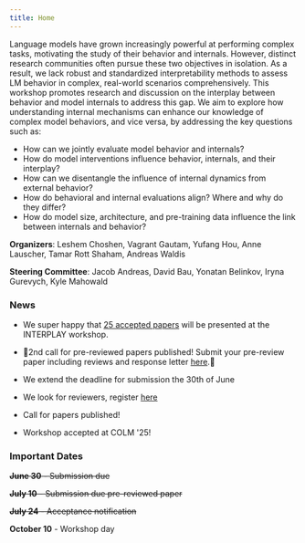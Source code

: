 ```yaml
---
title: Home
---
```



Language models have grown increasingly powerful at performing complex tasks, motivating the study of their behavior and internals. However, distinct research communities often pursue these two objectives in isolation. As a result, we lack robust and standardized interpretability methods to assess LM behavior in complex, real-world scenarios comprehensively. This workshop promotes research and discussion on the interplay between behavior and model internals to address this gap. We aim to explore how understanding internal mechanisms can enhance our knowledge of complex model behaviors, and vice versa, by addressing the key questions such as:

- How can we jointly evaluate model behavior and internals?
- How do model interventions influence behavior, internals, and their interplay?
- How can we disentangle the influence of internal dynamics from external behavior?
- How do behavioral and internal evaluations align? Where and why do they differ?
- How do model size, architecture, and pre-training data influence the link between internals and behavior?


**Organizers**: Leshem Choshen, Vagrant Gautam, Yufang Hou, Anne Lauscher, Tamar Rott Shaham, Andreas Waldis

**Steering Committee**: Jacob Andreas, David Bau, Yonatan Belinkov, Iryna Gurevych, Kyle Mahowald

### News
* We super happy that [25 accepted papers](http://interplay-workshop.github.io/accepted-papers.html) will be presented at the INTERPLAY workshop. 


* 🚨2nd call for pre-reviewed papers published! Submit your pre-review paper including reviews and response letter [here](https://openreview.net/group?id=colmweb.org/COLM/2025/Workshop/INTERPLAY_Pre_Reviewed#tab-your-consoles).🚨

* We extend the deadline for submission the 30th of June

* We look for reviewers, register [here](https://interplay-workshop.limesurvey.net/615291?lang=en)

* Call for papers published!

* Workshop accepted at COLM '25!

### Important Dates

<del>**June 30** - Submission due</del>

<del>**July 10** - Submission due pre-reviewed paper</del>

<del>**July 24** - Acceptance notification</del>

**October 10** - Workshop day

